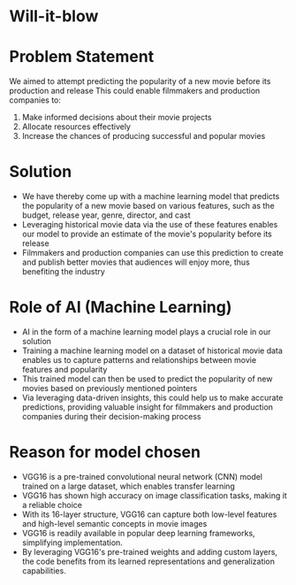 # Will-it-blow

# Problem Statement
We aimed to attempt predicting the popularity of a new movie before its production and release
This could enable filmmakers and production companies to:
1. Make informed decisions about their movie projects
2. Allocate resources effectively
3. Increase the chances of producing successful and popular movies

# Solution
- We have thereby come up with a machine learning model that predicts the popularity of a new movie based on various features, such as the budget, release year, genre, director, and cast
- Leveraging historical movie data via the use of these features enables our model to provide an estimate of the movie's popularity before its release
- Filmmakers and production companies can use this prediction to create and publish better movies that audiences will enjoy more, thus benefiting the industry

# Role of AI (Machine Learning)
- AI in the form of a machine learning model plays a crucial role in our solution
- Training a machine learning model on a dataset of historical movie data enables us to capture patterns and relationships between movie features and popularity
- This trained model can then be used to predict the popularity of new movies based on previously mentioned pointers
- Via leveraging data-driven insights, this could help us to make accurate predictions, providing valuable insight for filmmakers and production companies during their decision-making process

# Reason for model chosen
- VGG16 is a pre-trained convolutional neural network (CNN) model trained on a large dataset, which enables transfer learning
- VGG16 has shown high accuracy on image classification tasks, making it a reliable choice
- With its 16-layer structure, VGG16 can capture both low-level features and high-level semantic concepts in movie images
- VGG16 is readily available in popular deep learning frameworks, simplifying implementation.
- By leveraging VGG16's pre-trained weights and adding custom layers, the code benefits from its learned representations and generalization capabilities.

